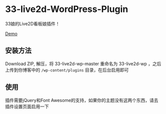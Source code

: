 # 33-live2d-WordPress-Plugin
33娘的Live2D看板娘插件！

[Demo](https://bbs.ishops.top)

## 安装方法
Download ZIP, 解压，将 33-live2d-wp-master 重命名为 33-live2d-wp ，之后上传到你博客中的 `/wp-content/plugins` 目录，在后台启用即可

## 使用
插件需要jQuery和Font Awesome的支持，如果你的主题没有这两个东西，请去插件设置页面启用一下
